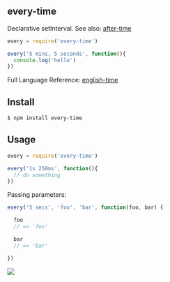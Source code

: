 ## every-time

Declarative setInterval. See also: [after-time](http://github.com/azer/after-time)

```js
every = require('every-time')

every('5 mins, 5 seconds', function(){
  console.log('hello')
})
```

Full Language Reference: [english-time](http://github.com/azer/english-time)

## Install

```bash
$ npm install every-time
```

## Usage

```js
every = require('every-time')

every('1s 250ms', function(){
  // do something
})
```

Passing parameters:

```js
every('5 secs', 'foo', 'bar', function(foo, bar) {

  foo
  // => 'foo'

  bar
  // => 'bar'

})
```

![](https://dl.dropboxusercontent.com/s/gpaksa921cwg3i6/npmel_32.jpg)
